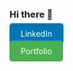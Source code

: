 ### Hi there 👋
<!-- LinkedIn -->
<a href="https://www.linkedin.com/in/your-profile" target="_blank" style="background-color: #0077B5; color: white; padding: 10px 20px; text-decoration: none; border-radius: 5px; margin-right: 10px;">LinkedIn</a>

<!-- Portfolio -->
<a href="https://your-portfolio.com" target="_blank" style="background-color: #4CAF50; color: white; padding: 10px 20px; text-decoration: none; border-radius: 5px;">Portfolio</a>


<!--
**rd9437/rd9437** is a ✨ _special_ ✨ repository because its `README.md` (this file) appears on your GitHub profile.

Here are some ideas to get you started:

- 🔭 I’m currently working on ...
- 🌱 I’m currently learning ...
- 👯 I’m looking to collaborate on ...
- 🤔 I’m looking for help with ...
- 💬 Ask me about ...
- 📫 How to reach me: ...
- 😄 Pronouns: ...
- ⚡ Fun fact: ...
-->
